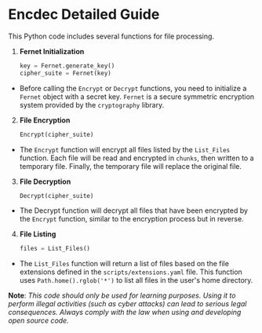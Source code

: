 # Encdec Detailed Guide

This Python code includes several functions for file processing.

1. **Fernet Initialization**

    ```python
    key = Fernet.generate_key()
    cipher_suite = Fernet(key)
    ```

- Before calling the `Encrypt` or `Decrypt` functions, you need to initialize a `Fernet` object with a secret key. `Fernet` is a secure symmetric encryption system provided by the `cryptography` library.

2. **File Encryption**

    ```python
    Encrypt(cipher_suite)
    ```

- The `Encrypt` function will encrypt all files listed by the `List_Files` function. Each file will be read and encrypted in `chunks`, then written to a temporary file. Finally, the temporary file will replace the original file.

3. **File Decryption**

    ```python
    Decrypt(cipher_suite)
    ```

- The Decrypt function will decrypt all files that have been encrypted by the `Encrypt` function, similar to the encryption process but in reverse.

4. **File Listing**

    ```python
    files = List_Files()
    ```

- The `List_Files` function will return a list of files based on the file extensions defined in the `scripts/extensions.yaml` file. This function uses `Path.home().rglob('*')` to list all files in the user's home directory.

**Note**: *This code should only be used for learning purposes. Using it to perform illegal activities (such as cyber attacks) can lead to serious legal consequences. Always comply with the law when using and developing open source code.*

